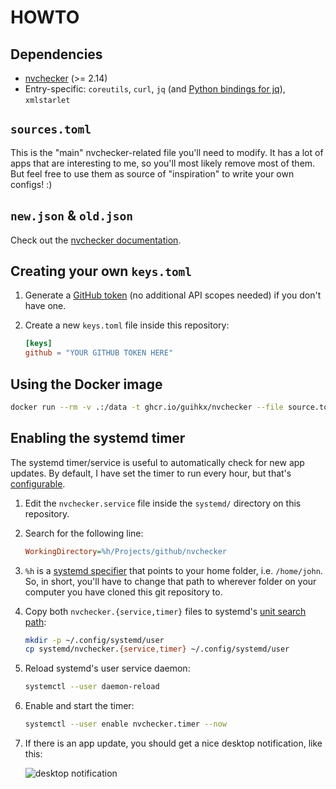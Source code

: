 # HOWTO

## Dependencies

* [nvchecker](https://github.com/lilydjwg/nvchecker) (>= 2.14)
* Entry-specific: `coreutils`, `curl`, `jq` (and [Python bindings for jq](https://pypi.org/project/jq/)), `xmlstarlet`

## `sources.toml`

This is the "main" nvchecker-related file you'll need to modify. It has a lot of apps that are interesting to me, so you'll most likely remove most of them. But feel free to use them as source of "inspiration" to write your own configs! :)

## `new.json` & `old.json`

Check out the [nvchecker documentation](https://nvchecker.readthedocs.io/en/latest/usage.html#version-record-files).

## Creating your own `keys.toml`

1. Generate a [GitHub token](https://github.com/settings/tokens) (no additional API scopes needed) if you don't have one.
2. Create a new `keys.toml` file inside this repository:

    ```toml
    [keys]
    github = "YOUR GITHUB TOKEN HERE"
    ```

## Using the Docker image

```sh
docker run --rm -v .:/data -t ghcr.io/guihkx/nvchecker --file source.toml
```

## Enabling the systemd timer

The systemd timer/service is useful to automatically check for new app updates. By default, I have set the timer to run every hour, but that's [configurable](https://www.freedesktop.org/software/systemd/man/systemd.time.html).

1. Edit the `nvchecker.service` file inside the `systemd/` directory on this repository.
2. Search for the following line:

    ```ini
    WorkingDirectory=%h/Projects/github/nvchecker
    ```
3. `%h` is a [systemd specifier](https://www.freedesktop.org/software/systemd/man/systemd.unit.html#Specifiers) that points to your home folder, i.e. `/home/john`.
    So, in short, you'll have to change that path to wherever folder on your computer you have cloned this git repository to.
4. Copy both `nvchecker.{service,timer}` files to systemd's [unit search path](https://www.freedesktop.org/software/systemd/man/systemd.unit.html#User%20Unit%20Search%20Path):
    ```bash
    mkdir -p ~/.config/systemd/user
    cp systemd/nvchecker.{service,timer} ~/.config/systemd/user
    ```
5. Reload systemd's user service daemon:
    ```bash
    systemctl --user daemon-reload
    ```
6. Enable and start the timer:
    ```bash
    systemctl --user enable nvchecker.timer --now
    ```
7. If there is an app update, you should get a nice desktop notification, like this:

    ![desktop notification](../master/etc/notification.png?raw=true)
